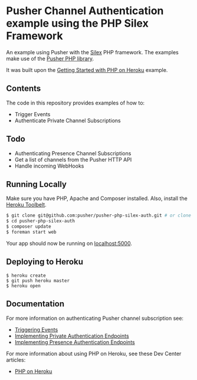 # Pusher Channel Authentication example using the PHP Silex Framework

An example using Pusher with the [Silex](http://silex.sensiolabs.org/) PHP framework. The examples make use of the [Pusher PHP library](https://github.com/pusher/pusher-http-php).

It was built upon the [Getting Started with PHP on Heroku](https://devcenter.heroku.com/articles/getting-started-with-php) example.

## Contents

The code in this repository provides examples of how to:

* Trigger Events
* Authenticate Private Channel Subscriptions

## Todo

* Authenticating Presence Channel Subscriptions
* Get a list of channels from the Pusher HTTP API
* Handle incoming WebHooks

## Running Locally

Make sure you have PHP, Apache and Composer installed.  Also, install the [Heroku Toolbelt](https://toolbelt.heroku.com/).

```sh
$ git clone git@github.com:pusher/pusher-php-silex-auth.git # or clone your own fork
$ cd pusher-php-silex-auth
$ composer update
$ foreman start web
```

Your app should now be running on [localhost:5000](http://localhost:5000/).

## Deploying to Heroku

```
$ heroku create
$ git push heroku master
$ heroku open
```

## Documentation

For more information on authenticating Pusher channel subscription see:

- [Triggering Events](https://pusher.com/docs/server_api_guide/interact_rest_api#publishing-events)
- [Implementing Private Authentication Endpoints](https://pusher.com/docs/authenticating_users#implementing_private_endpoints)
- [Implementing Presence Authentication Endpoints](https://pusher.com/docs/authenticating_users#implementing_private_endpoints)

For more information about using PHP on Heroku, see these Dev Center articles:

- [PHP on Heroku](https://devcenter.heroku.com/categories/php)
